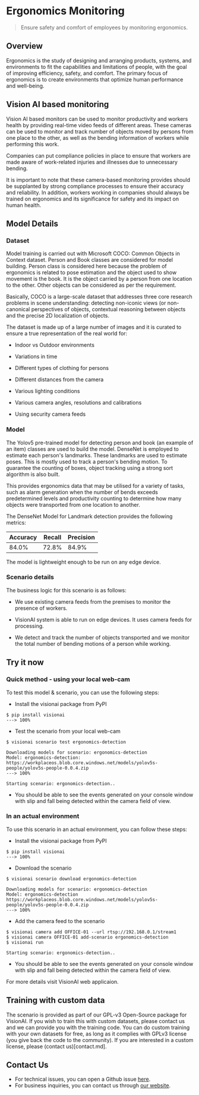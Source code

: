 # **Ergonomics Monitoring**

> Ensure safety and comfort of employees by monitoring ergonomics. 

## Overview 
 Ergonomics is the study of designing and arranging products, systems, and environments to fit the capabilities and limitations of people, with the goal of improving efficiency, safety, and comfort. The primary focus of ergonomics is to create environments that optimize human performance and well-being.
## Vision AI based monitoring 

Vision AI based monitors can be used to monitor productivity and workers health by providing real-time video feeds of different areas. These cameras can be used to monitor and track number of objects moved by persons from one place to the other, as well as the bending information of workers while performing this work. 

Companies can put compliance policies in place to ensure that workers are made aware of work-related injuries and illnesses due to unnecessary bending.  

It is important to note that these camera-based monitoring provides should be supplanted by strong compliance processes to ensure their accuracy and reliability. In addition, workers working in companies should always be trained on ergonomics and its significance for safety and its impact on human health.


## Model Details 

 

### Dataset 

Model training is carried out with Microsoft COCO: Common Objects in Context dataset. Person and Book classes are considered for model building. Person class is considered here because the problem of ergonomics is related to pose estimation and the object used to show movement is the book. It is the object carried by a person from one location to the other. Other objects can be considered as per the requirement.  

Basically, COCO is a  large-scale dataset that addresses three core research problems in scene understanding: detecting non-iconic views (or non-canonical perspectives of objects, contextual reasoning between objects and the precise 2D localization of objects.  

The dataset is made up of a large number of images and it is curated to ensure a true  representation of the real world for: 

- Indoor vs Outdoor environments 

- Variations in time  

- Different types of clothing for persons 

- Different distances from the camera 

- Various lighting conditions 

- Various camera angles, resolutions and calibrations 

- Using security camera feeds 

 

### Model 

The Yolov5 pre-trained model for detecting person and book (an example of an item) classes are used to build the model. DenseNet is employed to estimate each person's landmarks. These landmarks are used to estimate poses. This is mostly used to track a person's bending motion. To guarantee the counting of boxes, object tracking using a strong sort algorithm is also built. 

This provides ergonomics data that may be utilised for a variety of tasks, such as alarm generation when the number of bends exceeds predetermined levels and productivity counting to determine how many objects were transported from one location to another. 

The DenseNet Model for Landmark detection provides the following metrics: 

|Accuracy |	Recall	|Precision	|
|---------|---------|-------|
|84.0%	  |72.8%    |84.9%  |
 

The model is lightweight enough to be run on any edge device. 

### Scenario details 

 

The business logic for this scenario is as follows: 

- We use existing camera feeds from the premises to monitor the presence of workers. 

-  VisionAI system is able to run on edge devices. It uses camera feeds for processing. 

- We detect and track the number of objects transported and we monitor the total number of bending motions of a person while working.

 

## Try it now 

### Quick method - using your local web-cam

To test this model & scenario, you can use the following steps:

- Install the visionai package from PyPI

<div class=termy>

```console
$ pip install visionai
---> 100%
```
</div>

- Test the scenario from your local web-cam

<div class=termy>

```console
$ visionai scenario test ergonomics-detection

Downloading models for scenario: ergonomics-detection
Model: ergonomics-detection: https://workplaceos.blob.core.windows.net/models/yolov5s-people/yolov5s-people-0.0.4.zip
---> 100%

Starting scenario: ergonomics-detection..

```
</div>


- You should be able to see the events generated on your console window with slip and fall being detected within the camera field of view.

### In an actual environment

To use this scenario in an actual environment, you can follow these steps:

- Install the visionai package from PyPI

<div class=termy>

```console
$ pip install visionai
---> 100%
```
</div>

- Download the scenario

<div class=termy>

```console
$ visionai scenario download ergonomics-detection

Downloading models for scenario: ergonomics-detection
Model: ergonomics-detection
https://workplaceos.blob.core.windows.net/models/yolov5s-people/yolov5s-people-0.0.4.zip
---> 100%
```

</div>

- Add the camera feed to the scenario

<div class=termy>

```console
$ visionai camera add OFFICE-01 --url rtsp://192.168.0.1/stream1
$ visionai camera OFFICE-01 add-scenario ergonomics-detection
$ visionai run

Starting scenario: ergonomics-detection..

```

</div>

- You should be able to see the events generated on your console window with slip and fall being detected within the camera field of view.

For more details visit VisionAI web applicaion.

## Training with custom data

The scenario is provided as part of our GPL-v3 Open-Source package for VisionAI. If you wish to train this with custom datasets, please contact us and we can provide you with the training code. You can do custom training with your own datasets for free, as long as it complies with GPLv3 license (you give back the code to the community). If you are interested in a custom license, please (contact us)[contact.md].


## Contact Us

- For technical issues, you can open a Github issue [here](https://github.com/visionify/visionai).
- For business inquiries, you can contact us through [our website](https://visionify.ai/contact).